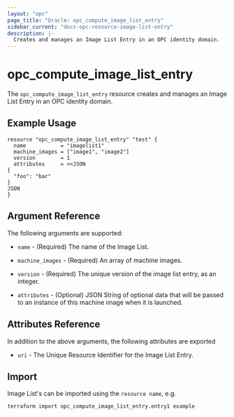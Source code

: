 ```yaml
---
layout: "opc"
page_title: "Oracle: opc_compute_image_list_entry"
sidebar_current: "docs-opc-resource-image-list-entry"
description: |-
  Creates and manages an Image List Entry in an OPC identity domain.
---
```


# opc\_compute\_image\_list_entry

The ``opc_compute_image_list_entry`` resource creates and manages an Image List Entry in an OPC identity domain.

## Example Usage

```
resource "opc_compute_image_list_entry" "test" {
  name           = "imagelist1"
  machine_images = ["image1", "image2"]
  version        = 1
  attributes     = <<JSON
{
  "foo": "bar"
}
JSON
}
```

## Argument Reference

The following arguments are supported:

* `name` - (Required) The name of the Image List.

* `machine_images` - (Required) An array of machine images.

* `version` - (Required) The unique version of the image list entry, as an integer.

* `attributes` - (Optional) JSON String of optional data that will be passed to an instance of this machine image when it is launched.

## Attributes Reference

In addition to the above arguments, the following attributes are exported

* `uri` - The Unique Resource Identifier for the Image List Entry.

## Import

Image List's can be imported using the `resource name`, e.g.

```
terraform import opc_compute_image_list_entry.entry1 example
```

